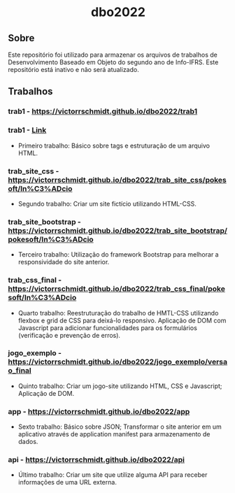 <h1 align="center">dbo2022</h1>

## Sobre

Este repositório foi utilizado para armazenar os arquivos de trabalhos de Desenvolvimento Baseado em Objeto do segundo ano de Info-IFRS. Este repositório está inativo e não será atualizado.

## Trabalhos

### trab1 - https://victorrschmidt.github.io/dbo2022/trab1
### trab1 - <a href="https://victorrschmidt.github.io/dbo2022/trab1">Link</a>

- Primeiro trabalho: Básico sobre tags e estruturação de um arquivo HTML.

### trab_site_css - https://victorrschmidt.github.io/dbo2022/trab_site_css/pokesoft/In%C3%ADcio

- Segundo trabalho: Criar um site fictício utilizando HTML-CSS.
 
### trab_site_bootstrap - https://victorrschmidt.github.io/dbo2022/trab_site_bootstrap/pokesoft/In%C3%ADcio

- Terceiro trabalho: Utilização do framework Bootstrap para melhorar a responsividade do site anterior.

### trab_css_final - https://victorrschmidt.github.io/dbo2022/trab_css_final/pokesoft/In%C3%ADcio

- Quarto trabalho: Reestruturação do trabalho de HMTL-CSS utilizando flexbox e grid de CSS para deixá-lo responsivo. Aplicação de DOM com Javascript para adicionar funcionalidades para os formulários (verificação e prevenção de erros).

### jogo_exemplo - https://victorrschmidt.github.io/dbo2022/jogo_exemplo/versao_final

- Quinto trabalho: Criar um jogo-site utilizando HTML, CSS e Javascript; Aplicação de DOM.

### app - https://victorrschmidt.github.io/dbo2022/app

- Sexto trabalho: Básico sobre JSON; Transformar o site anterior em um aplicativo através de application manifest para armazenamento de dados.

### api - https://victorrschmidt.github.io/dbo2022/api

- Último trabalho: Criar um site que utilize alguma API para receber informações de uma URL externa.
